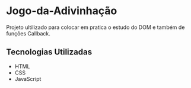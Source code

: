# Jogo-da-Adivinhação
Projeto ultilizado para colocar em pratica o estudo do DOM e também de funções Callback.

## Tecnologias Utilizadas

- HTML
- CSS
- JavaScript
